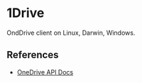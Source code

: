 # 1Drive
OndDrive client on Linux, Darwin, Windows.



## References

* [OneDrive API Docs](https://github.com/OneDrive/onedrive-api-docs)
